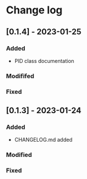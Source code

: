 # Change log

## [0.1.4] - 2023-01-25
### Added
- PID class documentation

### Modififed

### Fixed

## [0.1.3] - 2023-01-24
### Added
- CHANGELOG.md added

### Modified

### Fixed
